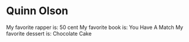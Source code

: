 <h1>Quinn Olson</h1>
My favorite rapper is: 50 cent
My favorite book is: You Have A Match
My favorite dessert is: Chocolate Cake
